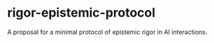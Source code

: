 # rigor-epistemic-protocol
A proposal for a minimal protocol of epistemic rigor in AI interactions.
